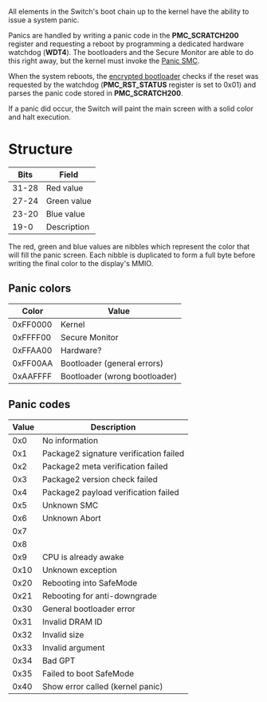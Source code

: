 All elements in the Switch's boot chain up to the kernel have the
ability to issue a system panic.

Panics are handled by writing a panic code in the **PMC\_SCRATCH200**
register and requesting a reboot by programming a dedicated hardware
watchdog (**WDT4**). The bootloaders and the Secure Monitor are able to
do this right away, but the kernel must invoke the [Panic
SMC](SMC#Panic.md##Panic "wikilink").

When the system reboots, the [encrypted
bootloader](Package1#Section%201.md##Section_1 "wikilink") checks if the
reset was requested by the watchdog (**PMC\_RST\_STATUS** register is
set to 0x01) and parses the panic code stored in **PMC\_SCRATCH200**.

If a panic did occur, the Switch will paint the main screen with a solid
color and halt execution.

# Structure

| Bits  | Field       |
| ----- | ----------- |
| 31-28 | Red value   |
| 27-24 | Green value |
| 23-20 | Blue value  |
| 19-0  | Description |

The red, green and blue values are nibbles which represent the color
that will fill the panic screen. Each nibble is duplicated to form a
full byte before writing the final color to the display's MMIO.

## Panic colors

| Color    | Value                         |
| -------- | ----------------------------- |
| 0xFF0000 | Kernel                        |
| 0xFFFF00 | Secure Monitor                |
| 0xFFAA00 | Hardware?                     |
| 0xFF00AA | Bootloader (general errors)   |
| 0xAAFFFF | Bootloader (wrong bootloader) |

## Panic codes

| Value | Description                            |
| ----- | -------------------------------------- |
| 0x0   | No information                         |
| 0x1   | Package2 signature verification failed |
| 0x2   | Package2 meta verification failed      |
| 0x3   | Package2 version check failed          |
| 0x4   | Package2 payload verification failed   |
| 0x5   | Unknown SMC                            |
| 0x6   | Unknown Abort                          |
| 0x7   |                                        |
| 0x8   |                                        |
| 0x9   | CPU is already awake                   |
| 0x10  | Unknown exception                      |
| 0x20  | Rebooting into SafeMode                |
| 0x21  | Rebooting for anti-downgrade           |
| 0x30  | General bootloader error               |
| 0x31  | Invalid DRAM ID                        |
| 0x32  | Invalid size                           |
| 0x33  | Invalid argument                       |
| 0x34  | Bad GPT                                |
| 0x35  | Failed to boot SafeMode                |
| 0x40  | Show error called (kernel panic)       |

